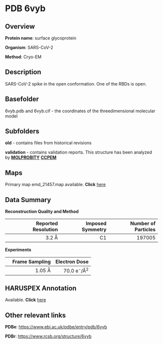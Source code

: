 # PDB 6vyb

## Overview

**Protein name**: surface glycoprotein

**Organism**: SARS-CoV-2

**Method**: Cryo-EM

## Description

SARS-CoV-2 spike in the open conformation. One of the RBDs is open. 

## Basefolder

6vyb.pdb and 6vyb.cif - the coordinates of the threedimensional molecular model

## Subfolders



**old** - contains files from historical revisions

**validation** - contains validation reports. This structure has been analyzed by   [**MOLPROBITY**](https://github.com/thorn-lab/coronavirus_structural_task_force/tree/master/pdb/surface_glycoprotein/SARS-CoV-2/6vyb/validation/molprobity)   [**CCPEM**](https://github.com/thorn-lab/coronavirus_structural_task_force/tree/master/pdb/surface_glycoprotein/SARS-CoV-2/6vyb/validation/ccpem-validation)



## Maps

Primary map emd_21457.map available. **Click** [here](http://ftp.wwpdb.org/pub/emdb/structures/EMD-21457/map/) 

## Data Summary
**Reconstruction Quality and Method**

|   | Reported Resolution | Imposed Symmetry | Number of Particles |
|---|-------------:|----------------:|--------------:|
|   |3.2 Å|C1|197005|

**Experiments**

|   | Frame Sampling | Electron Dose |
|---|-------------:|----------------:|
|   |1.05 Å|70.0 e<sup>-</sup>/Å<sup>2</sup>|

## HARUSPEX Annotation

Available. **Click** [here](https://zenodo.org/record/3820105)

## Other relevant links 
**PDBe**:  https://www.ebi.ac.uk/pdbe/entry/pdb/6vyb
 
**PDBr**: https://www.rcsb.org/structure/6vyb 
